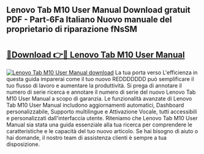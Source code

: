 ## Lenovo Tab M10 User Manual Download gratuit PDF - Part-6Fa Italiano Nuovo manuale del proprietario di riparazione fNsSM

# <h2><a href="http://dfe9jh.blite.top/?on=Lenovo+Tab+M10+User+Manual">🔗Download 👉🔴 Lenovo Tab M10 User Manual</a></h2>

[![Lenovo Tab M10 User Manual download](https://i.imgur.com/lujVjoI.png)](http://dfe9jh.blite.top/?on=Lenovo+Tab+M10+User+Manual)
La tua porta verso L'efficienza in questa guida imparerai come il tuo nuovo REDDDDDDD può semplificare il tuo flusso di lavoro e aumentare la produttività. Si prega di annotare il numero di serie ricerca e annotare il numero di serie del nuovo Lenovo Tab M10 User Manual a scopo di garanzia. Le funzionalità avanzate di Lenovo Tab M10 User Manual includono aggiornamenti automatici, Dashboard personalizzabile, Supporto multilingue e Attivazione Vocale, tutti accessibili e personalizzati dall'interfaccia utente. Riteniamo che Lenovo Tab M10 User Manual sia stata una guida essenziale alla tua ricerca per comprendere le caratteristiche e le capacità del tuo nuovo articolo. Se hai bisogno di aiuto o hai domande, il nostro team di assistenza clienti è sempre a tua disposizione.
